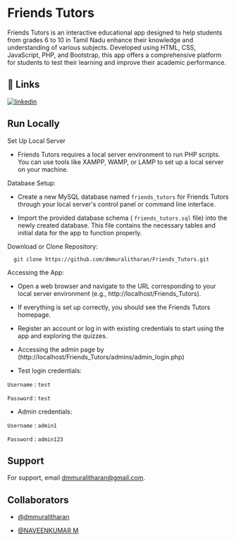 
# Friends Tutors

Friends Tutors is an interactive educational app designed to help students from grades 6 to 10 in Tamil Nadu enhance their knowledge and understanding of various subjects. Developed using HTML, CSS, JavaScript, PHP, and Bootstrap, this app offers a comprehensive platform for students to test their learning and improve their academic performance.



## 🔗 Links
[![linkedin](https://img.shields.io/badge/linkedin-0A66C2?style=for-the-badge&logo=linkedin&logoColor=white)](https://www.linkedin.com/in/dmmuralitharan/)



## Run Locally

Set Up Local Server

- Friends Tutors requires a local server environment to run PHP scripts. You can use tools like XAMPP, WAMP, or LAMP to set up a local server on your machine.

Database Setup:

- Create a new MySQL database named `friends_tutors` for Friends Tutors through your local server's control panel or command line interface.

- Import the provided database schema ( `friends_tutors.sql` file) into the newly created database. This file contains the necessary tables and initial data for the app to function properly.

Download or Clone Repository:

```
  git clone https://github.com/dmmuralitharan/Friends_Tutors.git
```

Accessing the App:

- Open a web browser and navigate to the URL corresponding to your local server environment (e.g., http://localhost/Friends_Tutors).

- If everything is set up correctly, you should see the Friends Tutors homepage.

- Register an account or log in with existing credentials to start using the app and exploring the quizzes.

- Accessing the admin page by (http://localhost/Friends_Tutors/admins/admin_login.php)

- Test login credentials:

`Username` : `test`

`Password` : `test`

- Admin credentials:

`Username` : `admin1`

`Password` : `admin123`


## Support

For support, email dmmuralitharan@gmail.com.


## Collaborators

- [@dmmuralitharan](https://www.github.com/dmmuralitharan)

- [@NAVEENKUMAR M](https://www.github.com/Naveen131114)


